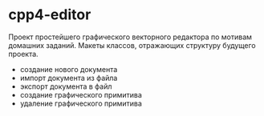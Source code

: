 # cpp4-editor

Проект простейшего графического векторного редактора по мотивам домашних заданий. 
Макеты классов, отражающих структуру будущего проекта.
- создание нового документа
- импорт документа из файла
- экспорт документа в файл
- создание графического примитива
- удаление графического примитива
